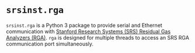 # `srsinst.rga`


`srsinst.rga` is a Python 3 package to provide serial and Ethernet communication with 
[Stanford Research Systems (SRS) Residual Gas Analyzers (RGA)](https://thinksrs.com/products/rga.html).
`rga` is designed for multiple threads to access an SRS RGA communication port simultaneously.

